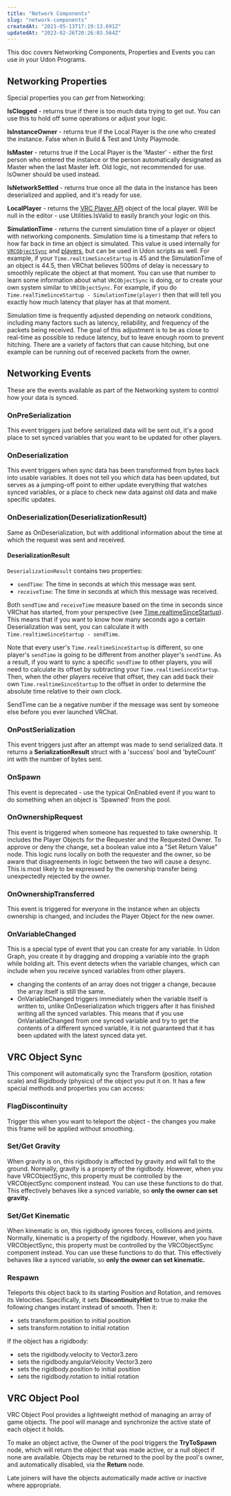 ```yaml
---
title: "Network Components"
slug: "network-components"
createdAt: "2021-05-13T17:19:13.691Z"
updatedAt: "2023-02-26T20:26:03.564Z"
---
```

This doc covers Networking Components, Properties and Events you can use in your Udon Programs.

## Networking Properties

Special properties you can *get* from Networking:

**IsClogged** - returns true if there is too much data trying to get out. You can use this to hold off some operations or adjust your logic.

**IsInstanceOwner** - returns true if the Local Player is the one who created the instance. False when in Build & Test and Unity Playmode.

**IsMaster** - returns true if the Local Player is the 'Master' - either the first person who entered the instance or the person automatically designated as Master when the last Master left. Old logic, not recommended for use. IsOwner should be used instead.

**IsNetworkSettled** - returns true once all the data in the instance has been deserialized and applied, and it's ready for use.

**LocalPlayer** - returns the [VRC Player API](/worlds/udon/players) object of the local player. Will be null in the editor - use Utilities.IsValid to easily branch your logic on this.

**SimulationTime** - returns the current simulation time of a player or object with networking components.
Simulation time is a timestamp that refers to how far back in time an object is simulated. This value is used internally for [`VRCObjectSync`](/worlds/udon/networking/network-components#vrc-object-sync) and [players](/worlds/udon/players#simulationtime), but can be used in Udon scripts as well. For example, if your ` Time.realtimeSinceStartup ` is 45 and the SimulationTime of an object is 44.5, then VRChat believes 500ms of delay is necessary to smoothly replicate the object at that moment. You can use that number to learn some information about what `VRCObjectSync` is doing, or to create your own system similar to `VRCObjectSync`. For example, if you do `Time.realTimeSinceStartup - SimulationTime(player)` then that will tell you exactly how much latency that player has at that moment.
 
Simulation time is frequently adjusted depending on network conditions, including many factors such as latency, reliability, and frequency of the packets being received. The goal of this adjustment is to be as close to real-time as possible to reduce latency, but to leave enough room to prevent hitching. There are a variety of factors that can cause hitching, but one example can be running out of received packets from the owner.

## Networking Events

These are the events available as part of the Networking system to control how your data is synced.

### OnPreSerialization
This event triggers just before serialized data will be sent out, it's a good place to set synced variables that you want to be updated for other players.

### OnDeserialization
This event triggers when sync data has been transformed from bytes back into usable variables. It does not tell you *which* data has been updated, but serves as a jumping-off point to either update everything that watches synced variables, or a place to check new data against old data and make specific updates.

### OnDeserialization(DeserializationResult)
Same as OnDeserialization, but with additional information about the time at which the request was sent and received.

#### DeserializationResult
`DeserializationResult` contains two properties:
- `sendTime`: The time in seconds at which this message was sent.
- `receiveTime`: The time in seconds at which this message was received.

Both `sendTime` and `receiveTime` measure based on the time in seconds since VRChat has started, from your perspective (see [Time.realtimeSinceStartup](https://docs.unity3d.com/2019.4/Documentation/ScriptReference/Time-realtimeSinceStartup.html)). This means that if you want to know how many seconds ago a certain Deserialization was sent, you can calculate it with `Time.realtimeSinceStartup - sendTime`.

Note that every user's `Time.realtimeSinceStartup` is different, so one player's `sendTime` is going to be different from another player's `sendTime`. As a result, if you want to sync a specific `sendTime` to other players, you will need to calculate its offset by subtracting your `Time.realtimeSinceStartup`. Then, when the other players receive that offset, they can add back their own `Time.realtimeSinceStartup` to the offset in order to determine the absolute time relative to their own clock.

SendTime can be a negative number if the message was sent by someone else before you ever launched VRChat.

### OnPostSerialization
This event triggers just after an attempt was made to send serialized data. It returns a **SerializationResult** struct with a 'success' bool and 'byteCount' int with the number of bytes sent.

### OnSpawn
This event is deprecated - use the typical OnEnabled event if you want to do something when an object is 'Spawned' from the pool.

### OnOwnershipRequest
This event is triggered when someone has requested to take ownership. It includes the Player Objects for the Requester and the Requested Owner. To approve or deny the change, set a boolean value into a "Set Return Value" node. This logic runs locally on both the requester and the owner, so be aware that disagreements in logic between the two will cause a desync. This is most likely to be expressed by the ownership transfer being unexpectedly rejected by the owner.

### OnOwnershipTransferred
This event is triggered for everyone in the instance when an objects ownership is changed, and includes the Player Object for the new owner.

### OnVariableChanged
This is a special type of event that you can create for any variable. In Udon Graph, you create it by dragging and dropping a variable into the graph while holding alt. This event detects when the variable changes, which can include when you receive synced variables from other players. 
* changing the contents of an array does not trigger a change, because the array itself is still the same.
* OnVariableChanged triggers immediately when the variable itself is written to, unlike OnDeserialization which triggers after it has finished writing all the synced variables. This means that if you use OnVariableChanged from one synced variable and try to get the contents of a different synced variable, it is not guaranteed that it has been updated with the latest synced data yet.
  
## VRC Object Sync
This component will automatically sync the Transform (position, rotation scale) and Rigidbody (physics) of the object you put it on. It has a few special methods and properties you can access:

### FlagDiscontinuity
Trigger this when you want to teleport the object - the changes you make this frame will be applied without smoothing.

### Set/Get Gravity
When gravity is on, this rigidbody is affected by gravity and will fall to the ground. Normally, gravity is a property of the rigidbody. However, when you have VRCObjectSync, this property must be controlled by the VRCObjectSync component instead. You can use these functions to do that. This effectively behaves like a synced variable, so **only the owner can set gravity.**

### Set/Get Kinematic
When kinematic is on, this rigidbody ignores forces, collisions and joints. Normally, kinematic is a property of the rigidbody.  However, when you have VRCObjectSync, this property must be controlled by the VRCObjectSync component instead. You can use these functions to do that. This effectively behaves like a synced variable, so **only the owner can set kinematic.**

### Respawn
Teleports this object back to its starting Position and Rotation, and removes its Velocities. 
Specifically, it sets **DiscontinuityHint** to true to make the following changes instant instead of smooth. Then it:
* sets transform.position to initial position
* sets transform.rotation to initial rotation

If the object has a rigidbody:
* sets the rigidbody.velocity to Vector3.zero
* sets the rigidbody.angularVelocity Vector3.zero
* sets the rigidbody.position to initial position
* sets the rigidbody.rotation to initial rotation
  
## VRC Object Pool
VRC Object Pool provides a lightweight method of managing an array of game objects. The pool will manage and synchronize the active state of each object it holds.

To make an object active, the Owner of the pool triggers the **TryToSpawn** node, which will return the object that was made active, or a null object if none are available. Objects may be returned to the pool by the pool's owner, and automatically disabled, via the **Return** node.

Late joiners will have the objects automatically made active or inactive where appropriate.
